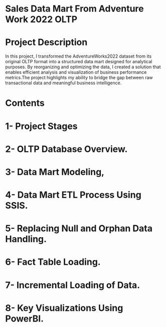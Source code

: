 # Sales Data Mart From Adventure Work 2022 OLTP

# Project Description
In this project, I transformed the AdventureWorks2022 dataset from its original OLTP format into a structured data mart designed for analytical purposes. By reorganizing and optimizing the data, I created a solution that enables efficient analysis and visualization of business performance metrics.The project highlights my ability to bridge the gap between raw transactional data and meaningful business intelligence.

# Contents
 # 1- Project Stages
# 2- OLTP Database Overview.
# 3- Data Mart Modeling,
# 4- Data Mart ETL Process Using SSIS.
# 5- Replacing Null and Orphan Data Handling.
# 6- Fact Table Loading.
# 7- Incremental Loading of Data.
# 8- Key Visualizations Using PowerBI.
